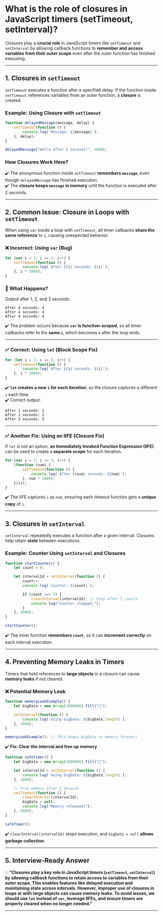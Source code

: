 # What is the role of closures in JavaScript timers (setTimeout, setInterval)?

Closures play a **crucial role** in JavaScript timers like `setTimeout` and `setInterval` by allowing callback functions to **remember and access variables from their outer scope** even after the outer function has finished executing.

---

## **1. Closures in `setTimeout`**
`setTimeout` executes a function after a specified delay. If the function inside `setTimeout` references variables from an outer function, a **closure** is created.

### **Example: Using Closure with `setTimeout`**
```javascript
function delayedMessage(message, delay) {
    setTimeout(function () {
        console.log(`Message: ${message}`);
    }, delay);
}

delayedMessage("Hello after 2 seconds!", 2000);
```
### **How Closures Work Here?**
✔️ The anonymous function inside `setTimeout` **remembers `message`**, even though `delayedMessage` has finished execution.  
✔️ The **closure keeps `message` in memory** until the function is executed after 2 seconds.  

---

## **2. Common Issue: Closure in Loops with `setTimeout`**
When using `var` inside a loop with `setTimeout`, all timer callbacks **share the same reference** to `i`, causing unexpected behavior.

### **❌ Incorrect: Using `var` (Bug)**
```javascript
for (var i = 1; i <= 3; i++) {
    setTimeout(function () {
        console.log(`After ${i} seconds: ${i}`);
    }, i * 1000);
}
```
### **🚨 What Happens?**
Output after 1, 2, and 3 seconds:
```
After 4 seconds: 4
After 4 seconds: 4
After 4 seconds: 4
```
✔️ The problem occurs because **`var` is function-scoped**, so all timer callbacks refer to the **same `i`**, which becomes `4` after the loop ends.

---

### **✅ Correct: Using `let` (Block Scope Fix)**
```javascript
for (let i = 1; i <= 3; i++) {
    setTimeout(function () {
        console.log(`After ${i} seconds: ${i}`);
    }, i * 1000);
}
```
✔️ **`let` creates a new `i` for each iteration**, so the closure captures a different `i` each time.  
✔️ Correct output:
```
After 1 seconds: 1
After 2 seconds: 2
After 3 seconds: 3
```

---

### **✅ Another Fix: Using an IIFE (Closure Fix)**
If `let` is not an option, **an Immediately Invoked Function Expression (IIFE)** can be used to create a **separate scope** for each iteration.

```javascript
for (var i = 1; i <= 3; i++) {
    (function (num) {
        setTimeout(function () {
            console.log(`After ${num} seconds: ${num}`);
        }, num * 1000);
    })(i);
}
```
✔️ The IIFE captures `i` as `num`, ensuring each timeout function gets a **unique copy** of `i`.  

---

## **3. Closures in `setInterval`**
`setInterval` repeatedly executes a function after a given interval. Closures help retain **state** between executions.

### **Example: Counter Using `setInterval` and Closures**
```javascript
function startCounter() {
    let count = 0;

    let intervalId = setInterval(function () {
        count++;
        console.log(`Counter: ${count}`);

        if (count === 5) {
            clearInterval(intervalId); // Stop after 5 counts
            console.log("Counter stopped.");
        }
    }, 1000);
}

startCounter();
```
✔️ The inner function **remembers `count`**, so it can **increment correctly** on each interval execution.  

---

## **4. Preventing Memory Leaks in Timers**
Timers that hold references to **large objects** in a closure can cause **memory leaks** if not cleared.

### **❌ Potential Memory Leak**
```javascript
function memoryLeakExample() {
    let bigData = new Array(1000000).fill("🚀");

    setInterval(function () {
        console.log(`Using bigData: ${bigData.length}`);
    }, 1000);
}

memoryLeakExample(); // This keeps bigData in memory forever!
```
✔️ **Fix: Clear the interval and free up memory**
```javascript
function safeTimer() {
    let bigData = new Array(1000000).fill("🚀");

    let intervalId = setInterval(function () {
        console.log(`Using bigData: ${bigData.length}`);
    }, 1000);

    // Free memory after 5 seconds
    setTimeout(function () {
        clearInterval(intervalId);
        bigData = null;
        console.log("Memory released!");
    }, 5000);
}

safeTimer();
```
✔️ `clearInterval(intervalId)` stops execution, and `bigData = null` **allows garbage collection**.

---

## **5. Interview-Ready Answer**
💡 **"Closures play a key role in JavaScript timers (`setTimeout`, `setInterval`) by allowing callback functions to retain access to variables from their outer scope. This enables features like delayed execution and maintaining state across intervals. However, improper use of closures in loops or with large objects can cause memory leaks. To avoid issues, we should use `let` instead of `var`, leverage IIFEs, and ensure timers are properly cleared when no longer needed."**  

---
